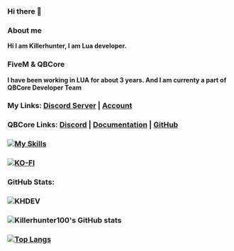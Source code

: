 ### Hi there 👋

<!--
**Killerhunter100/Killerhunter100** is a ✨ _special_ ✨ repository because its `README.md` (this file) appears on your GitHub profile.

Here are some ideas to get you started:-->

### About me

**Hi I am Killerhunter, I am Lua developer.**

### FiveM & QBCore

**I have been working in LUA for  about 3 years. And I am currenty a part of QBCore Developer Team**

### My Links: [Discord Server](https://discord.gg/https://discord.gg/gEwsEn7WYy) | [Account](https://discord.com/users/667149845739470849)

### QBCore Links: [Discord](https://discord.gg/qbcore) | [Documentation](https://docs.qbcore.org/qbcore-documentation/) | [GitHub](https://github.com/qbcore-framework/)

### [![My Skills](https://skillicons.dev/icons?i=js,css,html,lua)](https://skillicons.dev)

### [![KO-FI](https://cdn.discordapp.com/attachments/831282131572883496/1011683678084145172/68747470733a2f2f6b6f2d66692e636f6d2f696d672f676974687562627574746f6e5f736d2e737667.svg)](https://ko-fi.com/killerhunter100)

### GitHub Stats:
### <p align="left"> <img src="https://komarev.com/ghpvc/?username=Killerhunter100&label=Profile%20views&color=grey&style=for-the-badge" alt="KHDEV" /> </p>
### ![Killerhunter100's GitHub stats](https://github-readme-stats.vercel.app/api?username=Killerhunter100&show_icons=true&theme=dark&hide_border=true)
### [![Top Langs](https://github-readme-stats.vercel.app/api/top-langs/?username=Killerhunter100&langs_count=8&theme=dark&hide_border=true)](https://github.com/Killerhunter100/github-readme-stats)

